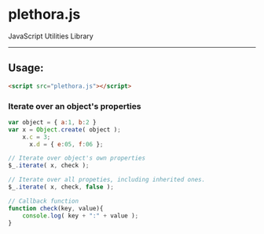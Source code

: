 plethora.js
===========

JavaScript Utilities Library
______

## Usage:

```html
<script src="plethora.js"></script>
```

### Iterate over an object's properties

```js
var object = { a:1, b:2 }
var x = Object.create( object );
    x.c = 3;
	  x.d = { e:05, f:06 };

// Iterate over object's own properties
$_.iterate( x, check );

// Iterate over all propeties, including inherited ones.
$_.iterate( x, check, false );

// Callback function
function check(key, value){
	console.log( key + ":" + value );
}
```
